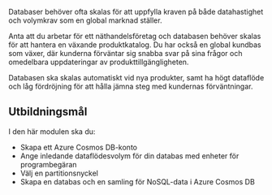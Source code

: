 Databaser behöver ofta skalas för att uppfylla kraven på både datahastighet och volymkrav som en global marknad ställer.

Anta att du arbetar för ett näthandelsföretag och databasen behöver skalas för att hantera en växande produktkatalog. Du har också en global kundbas som växer, där kunderna förväntar sig snabba svar på sina frågor och omedelbara uppdateringar av produkttillgängligheten.

Databasen ska skalas automatiskt vid nya produkter, samt ha högt dataflöde och låg fördröjning för att hålla jämna steg med kundernas förväntningar.

## <a name="learning-objectives"></a>Utbildningsmål

I den här modulen ska du:

- Skapa ett Azure Cosmos DB-konto
- Ange inledande dataflödesvolym för din databas med enheter för programbegäran
- Välj en partitionsnyckel
- Skapa en databas och en samling för NoSQL-data i Azure Cosmos DB